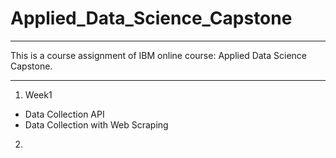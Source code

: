 # Applied_Data_Science_Capstone

---

This is a course assignment of IBM online course: Applied Data Science Capstone.

---

1. Week1
  - Data Collection API
  - Data Collection with Web Scraping
2. 
